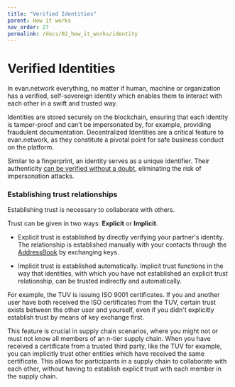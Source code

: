 ```yaml
---
title: "Verified Identities"
parent: How it works
nav_order: 27
permalink: /docs/02_how_it_works/identity
---
```


# Verified Identities

In evan.network everything, no matter if human, machine or organization has a verified, self-sovereign identity which enables them to interact with each other in a swift and trusted way.

Identities are stored securely on the blockchain, ensuring that each identity is tamper-proof and can’t be impersonated by, for example, providing fraudulent documentation. Decentralized Identities are a critical feature to evan.network, as they constitute a pivotal point for safe business conduct on the platform.

Similar to a fingerprint, an identity serves as a unique identifier.
Their authenticity [can be verified without a doubt](/dev/identity-claims), eliminating the risk of impersonation attacks.

### Establishing trust relationships

Establishing trust is necessary to collaborate with others.

Trust can be given in two ways: **Explicit** or **Implicit**.

* Explicit trust is established by directly verifying your partner's identity. The relationship is established manually with your contacts through the [AddressBook](/doc/contacts) by exchanging keys.

* Implicit trust is established automatically.
Implicit trust functions in the way that identities, with which you have not established an explicit trust relationship, can be trusted indirectly and automatically.

For example, the TUV is issuing ISO 9001 certificates. If you and another user have both received the ISO certificates from the TUV, certain trust exists between the other user and yourself, even if you didn't explicitly establish trust by means of key exchange first.

This feature is crucial in supply chain scenarios, where you might not or must not know all members of an n-tier supply chain.
When you have received a certificate from a trusted third party, like the TUV for example, you can implicitly trust other entities which have received the same certificate.
This allows for participants in a supply chain to collaborate with each other, without having to establish explicit trust with each member in the supply chain.

